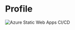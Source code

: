 # Profile

![Azure Static Web Apps CI/CD](https://github.com/timmeh87/azure-profile/workflows/Azure%20Static%20Web%20Apps%20CI/CD/badge.svg)
